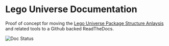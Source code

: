 # Lego Universe Documentation
Proof of concept for moving the [Lego Universe Package Structure Anlaysis](https://docs.google.com/document/d/1v9GB1gNwO0C81Rhd4imbaLN7z-R0zpK5sYJMbxPP3Kc) and related tools to a Github backed ReadTheDocs.

![Doc Status](https://readthedocs.org/projects/lu-docs/badge/)
